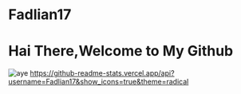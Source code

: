 ﻿# Fadlian17

# Hai There,Welcome to My Github

![aye](https://user-images.githubusercontent.com/30454945/90326564-f32a5800-dfb3-11ea-92e3-bdfb572089c8.jpg)
https://github-readme-stats.vercel.app/api?username=Fadlian17&show_icons=true&theme=radical



